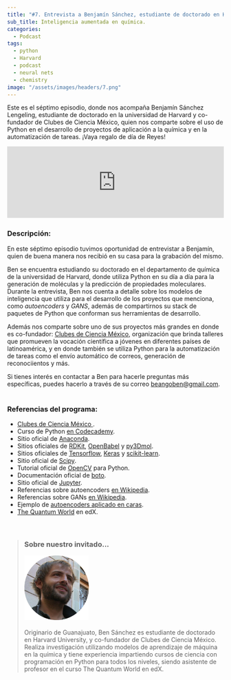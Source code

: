 ```yaml
---
title: "#7. Entrevista a Benjamín Sánchez, estudiante de doctorado en Harvard"
sub_title: Inteligencia aumentada en química.
categories:
  - Podcast
tags:
  - python
  - Harvard
  - podcast
  - neural nets
  - chemistry
image: "/assets/images/headers/7.png"
---
```


Este es el séptimo episodio, donde nos acompaña Benjamín Sánchez Lengeling, estudiante de doctorado en la universidad de Harvard y co-fundador de Clubes de Ciencia México, quien nos comparte sobre el uso de Python en el desarrollo de proyectos de aplicación a la química y en la automatización de tareas. ¡Vaya regalo de día de Reyes!

<iframe width="100%" height="166" scrolling="no" frameborder="no" src="https://w.soundcloud.com/player/?url=https%3A//api.soundcloud.com/tracks/379844888&amp;color=%23612d9f&amp;auto_play=false&amp;hide_related=false&amp;show_comments=true&amp;show_user=true&amp;show_reposts=false&amp;show_teaser=true"></iframe><br/>

### Descripción:

En este séptimo episodio tuvimos oportunidad de entrevistar a Benjamín, quien de buena manera nos recibió en su casa para la grabación del mismo.

Ben se encuentra estudiando su doctorado en el departamento de química de la universidad de Harvard, donde utiliza Python en su día a día para la generación de moléculas y la predicción de propiedades moleculares. Durante la entrevista, Ben nos cuenta a detalle sobre los modelos de inteligencia que utiliza para el desarrollo de los proyectos que menciona, como _autoencoders_ y _GANS_, además de compartirnos su stack de paquetes de Python que conforman sus herramientas de desarrollo.

Además nos comparte sobre uno de sus proyectos más grandes en donde es co-fundador: [Clubes de Ciencia México](https://www.clubesdeciencia.mx/), organización que brinda talleres que promueven la vocación científica a jóvenes en diferentes países de latinoamérica, y en donde también se utiliza Python para la automatización de tareas como el envío automático de correos, generación de reconociientos y más.

Si tienes interés en contactar a Ben para hacerle preguntas más específicas, puedes hacerlo a través de su correo [beangoben@gmail.com](beangoben@gmail.com).<br/><br/>


### Referencias del programa:

* [Clubes de Ciencia México ](https://www.clubesdeciencia.mx/).
* Curso de Python [en Codecademy](https://www.codecademy.com/learn/learn-python).
* Sitio oficial de [Anaconda](https://anaconda.org/).
* Sitios oficiales de [RDKit](http://rdkit.org/), [OpenBabel](http://openbabel.org/wiki/Main_Page) y [py3Dmol](https://3dmol.csb.pitt.edu/).
* Sitios oficiales de [Tensorflow](https://www.tensorflow.org/), [Keras](https://keras.io/) y [scikit-learn](http://scikit-learn.org/stable/).
* Sitio oficial de [Scipy](https://www.scipy.org/).
* Tutorial oficial de [OpenCV](https://opencv-python-tutroals.readthedocs.io/en/latest/) para Python.
* Documentación oficial de [boto](http://boto.cloudhackers.com/en/latest/index.html).
* Sitio oficial de [Jupyter](http://jupyter.org/).
* Referencias sobre autoencoders [en Wikipedia](https://en.wikipedia.org/wiki/Autoencoder).
* Referencias sobre GANs [en Wikipedia](https://en.wikipedia.org/wiki/Generative_adversarial_network).
* Ejemplo de [autoencoders aplicado en caras](https://github.com/davidsandberg/facenet/wiki/Variational-autoencoder).
* [The Quantum World](https://www.edx.org/es/course/quantum-world-harvardx-chem160x) en edX.
<br/><br/><br/>

> ### Sobre nuestro invitado...
> <img src="/assets/images/guests/ben.png" width="150px"><br/><br/>
> Originario de Guanajuato, Ben Sánchez es estudiante de doctorado en Harvard University, y co-fundador de Clubes de Ciencia México. Realiza investigación utilizando modelos de aprendizaje de máquina en la química y tiene experiencia impartiendo cursos de ciencia con programación en Python para todos los niveles, siendo asistente de profesor en el curso The Quantum World en edX.
